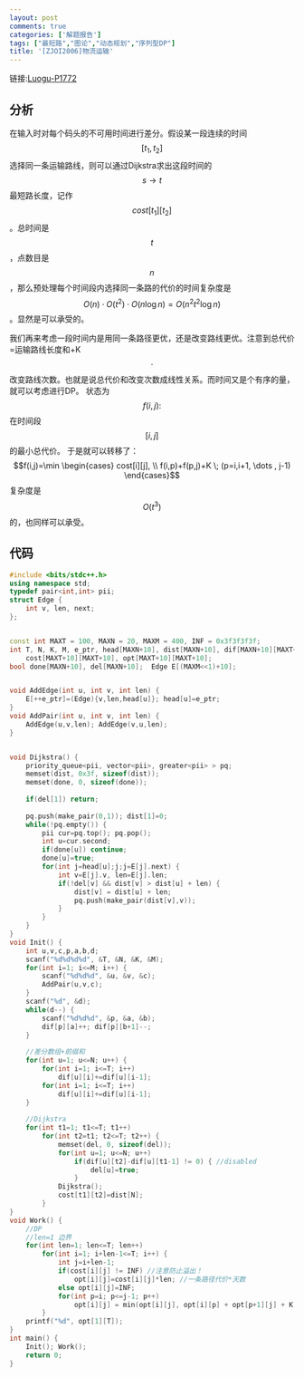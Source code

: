 ```yaml
---
layout: post
comments: true
categories: ['解题报告']
tags: ["最短路","图论","动态规划","序列型DP"]
title: '[ZJOI2006]物流运输'
---
```

链接:[Luogu-P1772][1]
## 分析
在输入时对每个码头的不可用时间进行差分。假设某一段连续的时间$$[t_1,t_2]$$选择同一条运输路线，则可以通过Dijkstra求出这段时间的$$s \rightarrow t$$最短路长度，记作$$cost[t_1][t_2]$$。总时间是$$t$$，点数目是$$n$$，那么预处理每个时间段内选择同一条路的代价的时间复杂度是$$O(n) \cdot O(t^2) \cdot O(n \log n) = O(n^2 t^2 \log n)$$。显然是可以承受的。 
<!--more-->    
我们再来考虑一段时间内是用同一条路径更优，还是改变路线更优。注意到总代价=运输路线长度和+K$$\cdot$$改变路线次数。也就是说总代价和改变次数成线性关系。而时间又是个有序的量，就可以考虑进行DP。
状态为$$f(i,j):$$在时间段$$[i,j]$$的最小总代价。
于是就可以转移了：
$$f(i,j)=\min \begin{cases} cost[i][j], \\ f(i,p)+f(p,j)+K \; (p=i,i+1, \dots , j-1) \end{cases}$$
复杂度是$$O(t^3)$$的，也同样可以承受。
## 代码
```cpp
#include <bits/stdc++.h>
using namespace std;
typedef pair<int,int> pii;
struct Edge {
    int v, len, next;
};


const int MAXT = 100, MAXN = 20, MAXM = 400, INF = 0x3f3f3f3f;
int T, N, K, M, e_ptr, head[MAXN+10], dist[MAXN+10], dif[MAXN+10][MAXT+10], 
    cost[MAXT+10][MAXT+10], opt[MAXT+10][MAXT+10];
bool done[MAXN+10], del[MAXN+10];  Edge E[(MAXM<<1)+10];


void AddEdge(int u, int v, int len) {
    E[++e_ptr]=(Edge){v,len,head[u]}; head[u]=e_ptr;
}
void AddPair(int u, int v, int len) {
    AddEdge(u,v,len); AddEdge(v,u,len);
}


void Dijkstra() {
    priority_queue<pii, vector<pii>, greater<pii> > pq;
    memset(dist, 0x3f, sizeof(dist));
    memset(done, 0, sizeof(done));
    
    if(del[1]) return;
    
    pq.push(make_pair(0,1)); dist[1]=0;
    while(!pq.empty()) {
        pii cur=pq.top(); pq.pop();
        int u=cur.second;
        if(done[u]) continue;
        done[u]=true;
        for(int j=head[u];j;j=E[j].next) {
            int v=E[j].v, len=E[j].len;
            if(!del[v] && dist[v] > dist[u] + len) {
                dist[v] = dist[u] + len;
                pq.push(make_pair(dist[v],v));
            }
        }
    }
}
void Init() {
    int u,v,c,p,a,b,d;
    scanf("%d%d%d%d", &T, &N, &K, &M);
    for(int i=1; i<=M; i++) {
        scanf("%d%d%d", &u, &v, &c);
        AddPair(u,v,c);
    }
    scanf("%d", &d);
    while(d--) {
        scanf("%d%d%d", &p, &a, &b);
        dif[p][a]++; dif[p][b+1]--;
    }
    
    //差分数组+前缀和 
    for(int u=1; u<=N; u++) {
        for(int i=1; i<=T; i++)
            dif[u][i]+=dif[u][i-1];
        for(int i=1; i<=T; i++)
            dif[u][i]+=dif[u][i-1];
    }
    
    //Dijkstra
    for(int t1=1; t1<=T; t1++)
        for(int t2=t1; t2<=T; t2++) {
            memset(del, 0, sizeof(del));
            for(int u=1; u<=N; u++)
                if(dif[u][t2]-dif[u][t1-1] != 0) { //disabled
                    del[u]=true;
                }
            Dijkstra();
            cost[t1][t2]=dist[N];
        }
}
void Work() {
    //DP
    //len=1 边界
    for(int len=1; len<=T; len++)
        for(int i=1; i+len-1<=T; i++) {
            int j=i+len-1;
            if(cost[i][j] != INF) //注意防止溢出！
                opt[i][j]=cost[i][j]*len; //一条路径代价*天数 
            else opt[i][j]=INF;
            for(int p=i; p<=j-1; p++)
                opt[i][j] = min(opt[i][j], opt[i][p] + opt[p+1][j] + K);
        } 
    printf("%d", opt[1][T]);
}
int main() {
    Init(); Work();
    return 0;
}
```

 [1]:https://www.luogu.org/problemnew/show/1772